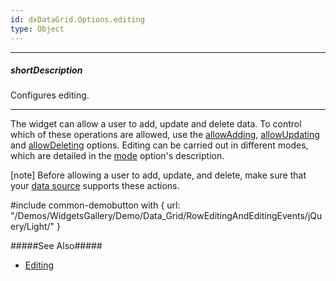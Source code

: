 ```yaml
---
id: dxDataGrid.Options.editing
type: Object
---
```

---
##### shortDescription
Configures editing.

---
The widget can allow a user to add, update and delete data. To control which of these operations are allowed, use the [allowAdding]({basewidgetpath}/Configuration/editing/#allowAdding), [allowUpdating]({basewidgetpath}/Configuration/editing/#allowUpdating) and [allowDeleting]({basewidgetpath}/Configuration/editing/#allowDeleting) options. Editing can be carried out in different modes, which are detailed in the [mode]({basewidgetpath}/Configuration/editing/#mode) option's description.

[note] Before allowing a user to add, update, and delete, make sure that your [data source]({basewidgetpath}/Configuration/#dataSource) supports these actions.

#include common-demobutton with {
    url: "/Demos/WidgetsGallery/Demo/Data_Grid/RowEditingAndEditingEvents/jQuery/Light/"
}

#####See Also#####
- [Editing](/Documentation/Guide/Widgets/DataGrid/Editing/)